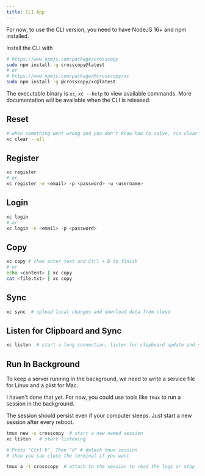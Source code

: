 ```yaml
---
title: CLI App
---
```




For now, to use the CLI version, you need to have NodeJS 16+ and npm installed.

Install the CLI with

```bash
# https://www.npmjs.com/package/crosscopy
sudo npm install -g crosscopy@latest
# or
# https://www.npmjs.com/package/@crosscopy/xc
sudo npm install -g @crosscopy/xc@latest
```

The executable binary is `xc`, `xc --help` to view available commands. More documentation will be available when the CLI is released.

## Reset

```bash
# when something went wrong and you don't know how to solve, run clear command to clear all data
xc clear --all
```

## Register

```bash
xc register
# or
xc register -e <email> -p <password> -u <username>
```

## Login

```bash
xc login
# or
xc login -e <email> -p <password>
```

## Copy

```bash
xc copy # then enter text and Ctrl + D to finish
# or
echo <content> | xc copy
cat <file.txt> | xc copy
```

## Sync

```bash
xc sync  # upload local changes and download data from cloud
```

## Listen for Clipboard and Sync

```bash
xc listen  # start a long connection, listen for clipboard update and sync with all other computers
```

## Run In Background

To keep a server running in the background, we need to write a service file for Linux and a plist for Mac.

I haven't done that yet. For now, you could use tools like `tmux` to run a session in the background.

The session should persist even if your computer sleeps. Just start a new session after every reboot.

```bash
tmux new -s crosscopy  # start a new named session
xc listen   # start listening

# Press "Ctrl b", Then "d" # detach tmux session
# then you can close the terminal if you want

tmux a -t crosscopy  # attach to the session to read the logs or stop it, or restart the service.
```
